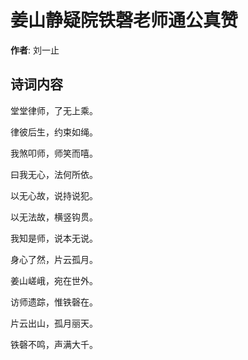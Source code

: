# 姜山静疑院铁磬老师通公真赞

**作者**: 刘一止

## 诗词内容

堂堂律师，了无上乘。

律彼后生，约束如绳。

我煞叩师，师笑而嘻。

曰我无心，法何所依。

以无心故，说持说犯。

以无法故，横竖钩贯。

我知是师，说本无说。

身心了然，片云孤月。

姜山嵯峨，宛在世外。

访师遗踪，惟铁磬在。

片云出山，孤月丽天。

铁磬不鸣，声满大千。

